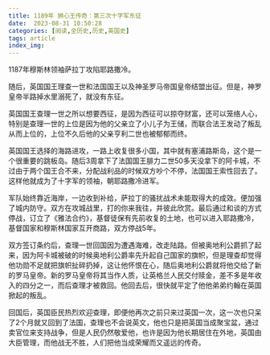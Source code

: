 ```yaml
---
title: 1189年 狮心王传奇：第三次十字军东征
date:  2023-08-31 10:50:28
categories: [阅读,全历史,历史,英国史]
tags: article
index_img: 
---
```



1187年穆斯林领袖萨拉丁攻陷耶路撒冷。

随后，英国国王理查一世和法国国王以及神圣罗马帝国皇帝结盟出征。但是，神罗皇帝半路掉水里溺死了，就没有东征。

英国国王查理一世之所以想要西征，是因为西征可以掠夺财富，还可以笼络人心，特别是查理一世的上位是因为他的父亲立了小儿子为王储，而联合法王发动了叛乱从而上位的，上位不久后他的父亲亨利二世也被郁郁而终。

英国国王选择的海路进攻，一路上收复很多小国，其中就有塞浦路斯岛，这个是一个很重要的跳板岛。随后3周拿下了法国国王腓力二世50多天没拿下的阿卡城，不过由于两个国王合不来，分配战利品的时候双方吵个不停，法国国王索性回去了。这样他就成为了十字军的领袖，朝耶路撒冷进军。

军队始终靠近海岸，一边收到补给，萨拉丁的骚扰战术未能取得大的成效。便加强了城内防守。双方在攻城战里，打的你来我往，并彼此欣赏。最后通过和谈的方式停战，订立了《雅法合约》，基督徒保有先前收复的土地，也可以进入耶路撒冷，基督国家和穆斯林国家互开商路，双方停战5年。

双方签订条约后，查理一世回国因为遭遇海难，改走陆路。但被奥地利公爵抓了起来，因为阿卡城被破的时候奥地利公爵率先升起自己国家的旗帜，但是理查却觉得他功勋不足就把旗帜扯碎扔掉，这让他怀恨在心，随后奥地利公爵就将他交给了新的罗马皇帝。新的罗马皇帝将其当作人质，让英格兰人民交付赎金，差不多是年收入的四分之一，而后查理才被救回。他回去后，很快就平定了他他弟弟约翰在英国掀起的叛乱。

回国后，英国臣民热烈欢迎查理，即便他再次之前只来过英国一次，这一次也只呆了2个月就又回到了法国，查理也不会说英文，他也只是把英国当成聚宝盆，通过卖官位来支持战争，但是人民仍然敬爱他，也许是因为他长期居住在外地，英国由大臣管理，而他战无不胜，人们把他当成荣耀而又遥远的传奇。